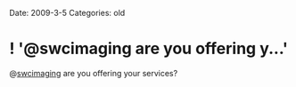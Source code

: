 Date: 2009-3-5
Categories: old

# ! '@swcimaging are you offering y...'

@<a href="http://twitter.com/swcimaging">swcimaging</a> are you offering your services?

